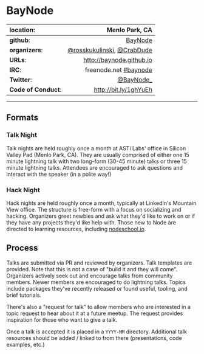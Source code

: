 # BayNode


| **location**:         | Menlo Park, CA                           |
|:----------------------|---------------------------------------:|
| **github**:           | [BayNode](https://github.com/BayNode)                                |
| **organizers**:       | [@rosskukulinski](https://github.com/rosskukulinski), [@CrabDude](https://github.com/CrabDude) |
| **URLs**:             | http://baynode.github.io         |
| **IRC**:              | freenode.net [#baynode](http://en.irc2go.com/webchat/?net=freenode&room=baynode)              |
| **Twitter**:  | [@BayNode_](https://twitter.com/BayNode_)                   |
| **Code of Conduct**:  | http://bit.ly/1ghYuEh                   |



---------------------------

## Formats

### Talk Night

Talk nights are held roughly once a month at ASTi Labs' office in Silicon Valley Pad (Menlo Park, CA). They are usually
comprised of either one 15 minute lightning talk with two long-form (30-45 minute)
talks or three 15 minute lightning talks.  Attendees are encouraged to ask questions and interact with the speaker
(in a polite way!)

### Hack Night

Hack nights are held roughly once a month, typically at LinkedIn's Mountain View office. The structure is free-form with a focus on socializing and hacking. Organizers greet newbies and ask what they'd like to work on or if they have any projects they'd like help with. Those new to Node are directed to learning resources, including [nodeschool.io](http://nodeschool.io).

## Process

Talks are submitted via PR and reviewed by organizers. Talk templates are 
provided. Note that this is not a case of "build it and they will come".
Organizers actively seek out and encourage talks from community members. 
Newer members are encouraged to do lightning talks. Topics include packages 
they've recently released or found useful, tooling, and brief tutorials.

There's also a "request for talk" to allow members who are interested in
a topic request to hear about it at a future meetup. The request provides
inspiration for those who want to give a talk.

Once a talk is accepted it is placed in a `YYYY-MM` directory. Additional
talk resources should be added / linked to from there (presentations, code
examples, etc.)
